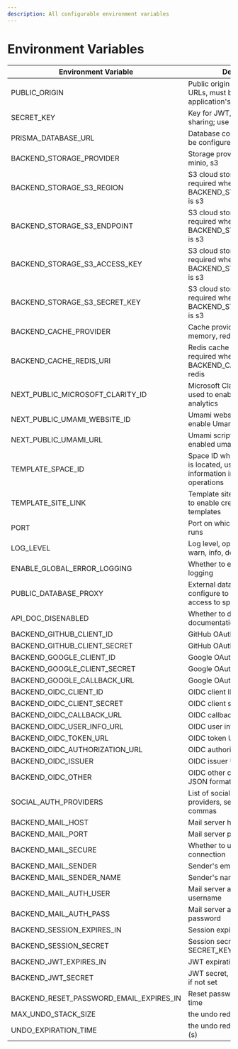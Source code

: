 ```yaml
---
description: All configurable environment variables
---
```


# Environment Variables

| Environment Variable                         | Description                                                                                       | Default Value    | Required | Example                                          |
| -------------------------------------------- | ------------------------------------------------------------------------------------------------- | ---------------- | -------- | ------------------------------------------------ |
| PUBLIC\_ORIGIN                               | Public origin for generating full URLs, must be set to your application's access address          | -                | Yes      | https://app.teable.io                            |
| SECRET\_KEY                                  | Key for JWT, sessions, and sharing; use a strong password                                         | defaultSecretKey | Yes      | yourStrongSecretKey                              |
| PRISMA\_DATABASE\_URL                        | Database connection URL, must be configured                                                       | -                | Yes      | postgresql://teable:teable@127.0.0.1:5432/teable |
| BACKEND\_STORAGE\_PROVIDER                   | Storage provider, options: local, minio, s3                                                       | local            | -        | s3                                               |
| BACKEND\_STORAGE\_S3\_REGION                 | S3 cloud storage region, required when BACKEND\_STORAGE\_PROVIDER is s3                           | -                | -        | us-east-2                                        |
| BACKEND\_STORAGE\_S3\_ENDPOINT               | S3 cloud storage endpoint, required when BACKEND\_STORAGE\_PROVIDER is s3                         | -                | -        | https://s3.us-east-2.amazonaws.com               |
| BACKEND\_STORAGE\_S3\_ACCESS\_KEY            | S3 cloud storage access key, required when BACKEND\_STORAGE\_PROVIDER is s3                       | -                | -        | your\_access\_key                                |
| BACKEND\_STORAGE\_S3\_SECRET\_KEY            | S3 cloud storage secret key, required when BACKEND\_STORAGE\_PROVIDER is s3                       | -                | -        | your\_secret\_key                                |
| BACKEND\_CACHE\_PROVIDER                     | Cache provider, options: sqlite, memory, redis                                                    | sqlite           | -        | redis                                            |
| BACKEND\_CACHE\_REDIS\_URI                   | Redis cache connection URI, required when BACKEND\_CACHE\_PROVIDER is redis                       | -                | -        | redis://default:teable@127.0.0.1:6379/0          |
| NEXT\_PUBLIC\_MICROSOFT\_CLARITY\_ID         | Microsoft Clarity metrics ID, used to enable Microsoft Clarity analytics                          | -                | -        | your-metrics-id                                  |
| NEXT\_PUBLIC\_UMAMI\_WEBSITE\_ID             | Umami website ID, used to enable Umami  analytics                                                 |                  |          | your-umami-website-id                            |
| NEXT\_PUBLIC\_UMAMI\_URL                     | Umami script url, required if you enabled umami                                                   |                  |          | https://umami.example.com/script.js              |
| TEMPLATE\_SPACE\_ID                          | Space ID where template base is located, used for basic information in template center operations | -                | -        | your-template-space-id                           |
| TEMPLATE\_SITE\_LINK                         | Template site link, must be set to enable creation from templates                                 | -                | -        | https://template.teable.io                       |
| PORT                                         | Port on which the application runs                                                                | 3000             | -        | 3000                                             |
| LOG\_LEVEL                                   | Log level, options: fatal, error, warn, info, debug, trace                                        | info             | -        | debug                                            |
| ENABLE\_GLOBAL\_ERROR\_LOGGING               | Whether to enable 4xx error logging                                                               | false            | -        | true                                             |
| PUBLIC\_DATABASE\_PROXY                      | External database access proxy, configure to enable external access to space databases            | -                | -        | 127.0.0.1:5432                                   |
| API\_DOC\_DISENABLED                         | Whether to disable API documentation                                                              | false            | -        | true                                             |
| BACKEND\_GITHUB\_CLIENT\_ID                  | GitHub OAuth client ID                                                                            | -                | -        | github\_client\_id                               |
| BACKEND\_GITHUB\_CLIENT\_SECRET              | GitHub OAuth client secret                                                                        | -                | -        | github\_client\_secret                           |
| BACKEND\_GOOGLE\_CLIENT\_ID                  | Google OAuth client ID                                                                            | -                | -        | google\_client\_id                               |
| BACKEND\_GOOGLE\_CLIENT\_SECRET              | Google OAuth client secret                                                                        | -                | -        | google\_client\_secret                           |
| BACKEND\_GOOGLE\_CALLBACK\_URL               | Google OAuth callback URL                                                                         | -                | -        | https://app.teable.io/api/auth/google/callback   |
| BACKEND\_OIDC\_CLIENT\_ID                    | OIDC client ID                                                                                    | -                | -        | google\_client\_id                               |
| BACKEND\_OIDC\_CLIENT\_SECRET                | OIDC client secret                                                                                | -                | -        | google\_client\_secret                           |
| BACKEND\_OIDC\_CALLBACK\_URL                 | OIDC callback URL                                                                                 | -                | -        | https://app.teable.io/api/auth/oidc/callback     |
| BACKEND\_OIDC\_USER\_INFO\_URL               | OIDC user info URL                                                                                | -                | -        | https://openidconnect.googleapis.com/v1/userinfo |
| BACKEND\_OIDC\_TOKEN\_URL                    | OIDC token URL                                                                                    | -                | -        | https://oauth2.googleapis.com/token              |
| BACKEND\_OIDC\_AUTHORIZATION\_URL            | OIDC authorization URL                                                                            | -                | -        | https://accounts.google.com/o/oauth2/auth        |
| BACKEND\_OIDC\_ISSUER                        | OIDC issuer URL                                                                                   | -                | -        | https://accounts.google.com                      |
| BACKEND\_OIDC\_OTHER                         | OIDC other configurations, in JSON format                                                         | -                | -        | {"scope": \["email", "profile"]}                 |
| SOCIAL\_AUTH\_PROVIDERS                      | List of social authentication providers, separated by commas                                      | -                | -        | github,google,oidc                               |
| BACKEND\_MAIL\_HOST                          | Mail server host                                                                                  | -                | -        | smtp.gmail.com                                   |
| BACKEND\_MAIL\_PORT                          | Mail server port                                                                                  | -                | -        | 465                                              |
| BACKEND\_MAIL\_SECURE                        | Whether to use secure connection                                                                  | -                | -        | true                                             |
| BACKEND\_MAIL\_SENDER                        | Sender's email address                                                                            | -                | -        | noreply@company.com                              |
| BACKEND\_MAIL\_SENDER\_NAME                  | Sender's name                                                                                     | -                | -        | noreply                                          |
| BACKEND\_MAIL\_AUTH\_USER                    | Mail server authentication username                                                               | -                | -        | username                                         |
| BACKEND\_MAIL\_AUTH\_PASS                    | Mail server authentication password                                                               | -                | -        | usertoken                                        |
| BACKEND\_SESSION\_EXPIRES\_IN                | Session expiration time                                                                           | 7d               | -        | 7d                                               |
| BACKEND\_SESSION\_SECRET                     | Session secret, uses SECRET\_KEY if not set                                                       | SECRET\_KEY      | -        | your\_session\_secret                            |
| BACKEND\_JWT\_EXPIRES\_IN                    | JWT expiration time                                                                               | 20d              | -        | 20d                                              |
| BACKEND\_JWT\_SECRET                         | JWT secret, uses SECRET\_KEY if not set                                                           | SECRET\_KEY      | -        | your\_jwt\_secret                                |
| BACKEND\_RESET\_PASSWORD\_EMAIL\_EXPIRES\_IN | Reset password email expiration time                                                              | 30m              | -        | 30m                                              |
| MAX\_UNDO\_STACK\_SIZE                       | the undo redo stack size                                                                          | 200              |          | 200                                              |
| UNDO\_EXPIRATION\_TIME                       | the undo redo expiration time (s)                                                                 | 86400            |          | 86400                                            |

